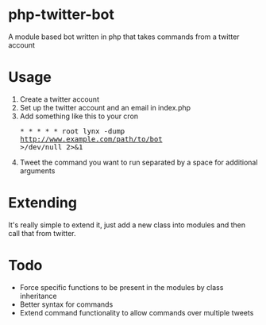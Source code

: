 php-twitter-bot
===============

A module based bot written in php that takes commands from a twitter account

Usage
===============
1. Create a twitter account
2. Set up the twitter account and an email in index.php
3. Add something like this to your cron<pre>* *     * * * root lynx -dump http://www.example.com/path/to/bot >/dev/null 2>&1</pre>
4. Tweet the command you want to run separated by a space for additional arguments

Extending
===============
It's really simple to extend it, just add a new class into modules and then call that from twitter.

Todo
===============
* Force specific functions to be present in the modules by class inheritance
* Better syntax for commands
* Extend command functionality to allow commands over multiple tweets